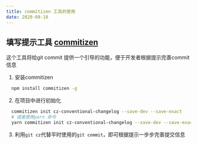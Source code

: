 ```yaml
---
title: commitizen 工具的使用
date: 2020-09-10
---
```


## 填写提示工具 [commitizen](https://github.com/commitizen/cz-cli)

这个工具将给git commit 提供一个引导的功能，便于开发者根据提示完善commit 信息

1. 安装commitizen
```bash
  npm install commitizen -g
```
2. 在项目中进行初始化
```sh
  commitizen init cz-conventional-changelog --save-dev --save-exact
  # 或者使用yarn 命令
  yarn commitizen init cz-conventional-changelog --save-dev --save-exact
```
3. 利用`git cz`代替平时使用的`git commit`，即可根据提示一步步完善提交信息
